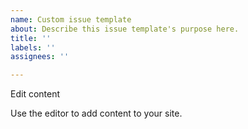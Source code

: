 ```yaml
---
name: Custom issue template
about: Describe this issue template's purpose here.
title: ''
labels: ''
assignees: ''

---
```


Edit content

Use the editor to add content to your site.
